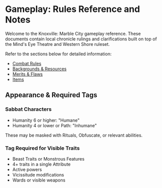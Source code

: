 # Gameplay: Rules Reference and Notes

Welcome to the Knoxville: Marble City gameplay reference. These documents contain local chronicle rulings and clarifications built on top of the Mind's Eye Theatre and Western Shore ruleset.

Refer to the sections below for detailed information:

- [Combat Rules](./COMBAT.md)
- [Backgrounds & Resources](./BACKGROUNDS.md)
- [Merits & Flaws](./MERITS-FLAWS.md)
- [Items](./ITEMS.md)

## Appearance & Required Tags

### Sabbat Characters
- Humanity 6 or higher: "Humane"
- Humanity 4 or lower or Path: "Inhumane"

These may be masked with Rituals, Obfuscate, or relevant abilities.

### Tag Required for Visible Traits
- Beast Traits or Monstrous Features
- 4+ traits in a single Attribute
- Active powers
- Vicissitude modifications
- Wards or visible weapons
